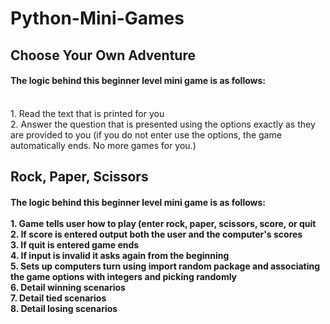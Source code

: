 <h1>Python-Mini-Games</h1>

<h2>Choose Your Own Adventure</h2>
<h4>The logic behind this beginner level mini game is as follows: </h4>
<br>
1. Read the text that is printed for you<br>
2. Answer the question that is presented using the options exactly as they are provided to you (if you do not enter use the options, the game automatically ends. No more games for you.)


<h2>Rock, Paper, Scissors</h2>
<h4>The logic behind this beginner level mini game is as follows: 
<br>
 <br>
1. Game tells user how to play (enter rock, paper, scissors, score, or quit<br>
2. If score is entered output both the user and the computer's scores<br>
3. If quit is entered game ends<br>
4. If input is invalid it asks again from the beginning<br>
5. Sets up computers turn using import random package and associating the game options with integers and picking randomly<br>
6. Detail winning scenarios<br>
7. Detail tied scenarios<br>
8. Detail losing scenarios<br>
</h4>

